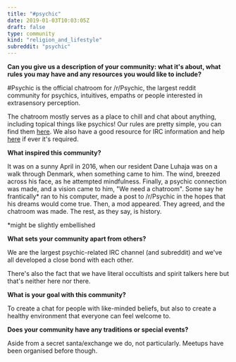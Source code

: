 ```yaml
---
title: "#psychic"
date: 2019-01-03T10:03:05Z
draft: false
type: community
kind: "religion_and_lifestyle"
subreddit: "psychic"
---
```


**Can you give us a description of your community: what it's about, what rules you may have and any resources you would like to include?**

#Psychic is the official chatroom for /r/Psychic, the largest reddit community for psychics, intuitives, empaths or people interested in extrasensory perception.

The chatroom mostly serves as a place to chill and chat about anything, including topical things like psychics! Our rules are pretty simple, you can find them [here](https://www.reddit.com/r/Psychic/wiki/index/chatroom#wiki_rules.2Fguidelines). We also have a good resource for IRC information and help [here](https://www.reddit.com/r/Psychic/wiki/index/chatroom) if ever it's required.

**What inspired this community?**

It was on a sunny April in 2016, when our resident Dane Luhaja was on a walk through Denmark, when something came to him. The wind, breezed across his face, as he attempted mindfulness. Finally, a psychic connection was made, and a vision came to him, "We need a chatroom".
Some say he frantically* ran to his computer, made a post to /r/Psychic in the hopes that his dreams would come true.
Then, a mod appeared. They agreed, and the chatroom was made.
The rest, as they say, is history.

*might be slightly embellished

**What sets your community apart from others?**

We are the largest psychic-related IRC channel (and subreddit) and we've all developed a close bond with each other.

There's also the fact that we have literal occultists and spirit talkers here but that's neither here nor there.

**What is your goal with this community?**

To create a chat for people with like-minded beliefs, but also to create a healthy environment that everyone can feel welcome to.

**Does your community have any traditions or special events?**

Aside from a secret santa/exchange we do, not particularly. Meetups have been organised before though.

